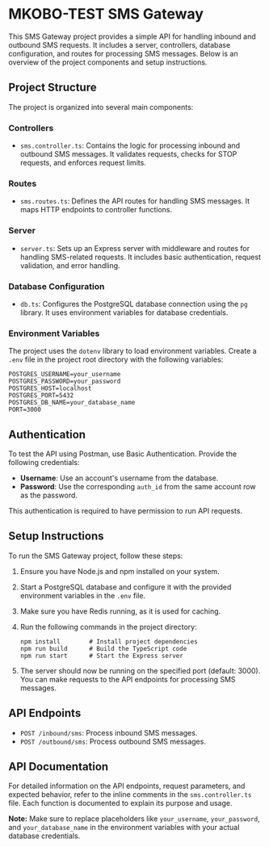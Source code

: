 # MKOBO-TEST SMS Gateway

This SMS Gateway project provides a simple API for handling inbound and outbound SMS requests. It includes a server, controllers, database configuration, and routes for processing SMS messages. Below is an overview of the project components and setup instructions.

## Project Structure

The project is organized into several main components:

### Controllers

- `sms.controller.ts`: Contains the logic for processing inbound and outbound SMS messages. It validates requests, checks for STOP requests, and enforces request limits.

### Routes

- `sms.routes.ts`: Defines the API routes for handling SMS messages. It maps HTTP endpoints to controller functions.

### Server

- `server.ts`: Sets up an Express server with middleware and routes for handling SMS-related requests. It includes basic authentication, request validation, and error handling.

### Database Configuration

- `db.ts`: Configures the PostgreSQL database connection using the `pg` library. It uses environment variables for database credentials.

### Environment Variables

The project uses the `dotenv` library to load environment variables. Create a `.env` file in the project root directory with the following variables:

```
POSTGRES_USERNAME=your_username
POSTGRES_PASSWORD=your_password
POSTGRES_HOST=localhost
POSTGRES_PORT=5432
POSTGRES_DB_NAME=your_database_name
PORT=3000
```

## Authentication

To test the API using Postman, use Basic Authentication. Provide the following credentials:

- **Username**: Use an account's username from the database.
- **Password**: Use the corresponding `auth_id` from the same account row as the password.

This authentication is required to have permission to run API requests.

## Setup Instructions

To run the SMS Gateway project, follow these steps:

1. Ensure you have Node.js and npm installed on your system.

2. Start a PostgreSQL database and configure it with the provided environment variables in the `.env` file.

3. Make sure you have Redis running, as it is used for caching.

4. Run the following commands in the project directory:

   ```
   npm install        # Install project dependencies
   npm run build      # Build the TypeScript code
   npm run start      # Start the Express server
   ```

5. The server should now be running on the specified port (default: 3000). You can make requests to the API endpoints for processing SMS messages.

## API Endpoints

- `POST /inbound/sms`: Process inbound SMS messages.
- `POST /outbound/sms`: Process outbound SMS messages.

## API Documentation

For detailed information on the API endpoints, request parameters, and expected behavior, refer to the inline comments in the `sms.controller.ts` file. Each function is documented to explain its purpose and usage.

**Note:** Make sure to replace placeholders like `your_username`, `your_password`, and `your_database_name` in the environment variables with your actual database credentials.
